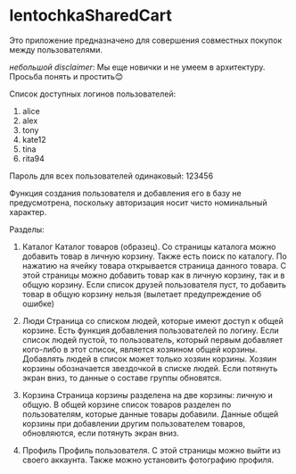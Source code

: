 # lentochkaSharedCart

Это приложение предназначено для совершения совместных покупок между пользователями.

*небольшой disclaimer*: Мы еще новички и не умеем в архитектуру. Просьба понять и простить😊

Список доступных логинов пользователей:
1. alice
2. alex
3. tony
4. kate12
5. tina
6. rita94

Пароль для всех пользователей одинаковый: 123456

Функция создания пользователя и добавления его в базу не предусмотрена, 
поскольку авторизация носит чисто номинальный характер.

Разделы:

1. Каталог 
Каталог товаров (образец).
Со страницы каталога можно добавить товар в личную корзину. Также есть поиск по каталогу. 
По нажатию на ячейку товара открывается страница данного товара. С этой страницы можно 
добавить товар как в личную корзину, так и в общую корзину. Если список друзей пользователя пуст,
то добавить товар в общую корзину нельзя (вылетает предупреждение об ошибке)

2. Люди
Страница со списком людей, которые имеют доступ к общей корзине. Есть функция добавления 
пользователей по логину. Если список людей пустой, то пользователь, который первым добавляет 
кого-либо в этот список, является хозяином общей корзины. 
Добавлять людей в список может только хозяин корзины.
Хозяин корзины обозначается звездочкой в списке людей.
Если потянуть экран вниз, то данные о составе группы обновятся.

3. Корзина
Страница корзины разделена на две корзины: личную и общую. 
В общей корзине список товаров разделен по пользователям, которые данные товары добавили.
Данные общей корзины при добавлении другим пользователем товаров, обновляются, если потянуть экран вниз.

4. Профиль
Профиль пользователя. С этой страницы можно выйти из своего аккаунта.
Также можно установить фотографию профиля.
